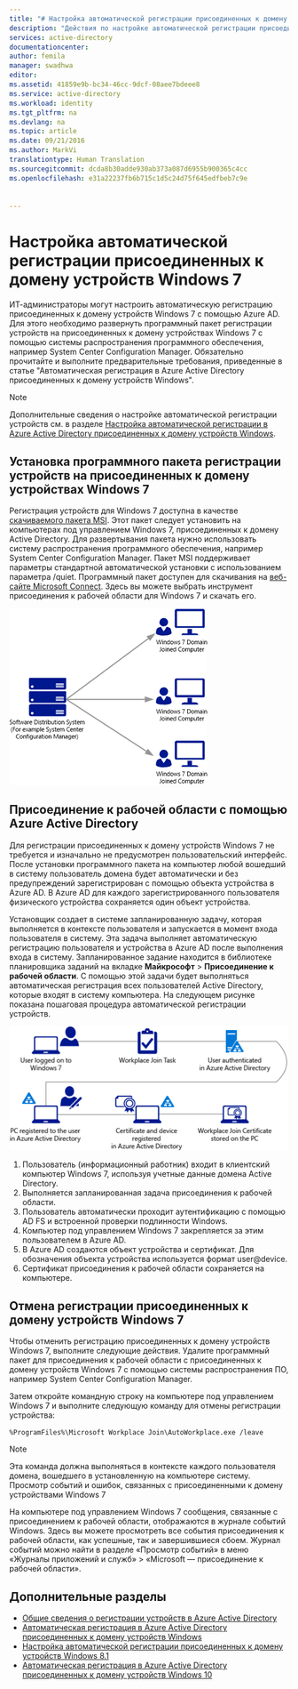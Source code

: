 ```yaml
---
title: "# Настройка автоматической регистрации присоединенных к домену устройств Windows 7 | Документация Майкрософтcs"
description: "Действия по настройке автоматической регистрации присоединенных к домену устройств Windows 7 в Azure AD, а также шаги развертывания программного пакета регистрации устройств на присоединенных к домену устройствах Windows 7 с помощью системы распространения программного обеспечения, например System Center Configuration Manager."
services: active-directory
documentationcenter: 
author: femila
manager: swadhwa
editor: 
ms.assetid: 41859e9b-bc34-46cc-9dcf-08aee7bdeee8
ms.service: active-directory
ms.workload: identity
ms.tgt_pltfrm: na
ms.devlang: na
ms.topic: article
ms.date: 09/21/2016
ms.author: MarkVi
translationtype: Human Translation
ms.sourcegitcommit: dcda8b30adde930ab373a087d6955b900365c4cc
ms.openlocfilehash: e31a22237fb6b715c1d5c24d75f645edfbeb7c9e


---
```

# <a name="configure-automatic-device-registration-for-windows-7-domain-joined-devices"></a>Настройка автоматической регистрации присоединенных к домену устройств Windows 7
ИТ-администраторы могут настроить автоматическую регистрацию присоединенных к домену устройств Windows 7 с помощью Azure AD. Для этого необходимо развернуть программный пакет регистрации устройств на присоединенных к домену устройствах Windows 7 с помощью системы распространения программного обеспечения, например System Center Configuration Manager. Обязательно прочитайте и выполните предварительные требования, приведенные в статье "Автоматическая регистрация в Azure Active Directory присоединенных к домену устройств Windows".

> [!NOTE]
> Дополнительные сведения о настройке автоматической регистрации устройств см. в разделе [Настройка автоматической регистрации в Azure Active Directory присоединенных к домену устройств Windows](active-directory-conditional-access-automatic-device-registration-setup.md).
> 
> 

## <a name="installing-the-device-registration-software-package-on-windows-7-domain-joined-devices"></a>Установка программного пакета регистрации устройств на присоединенных к домену устройствах Windows 7
Регистрация устройств для Windows 7 доступна в качестве [скачиваемого пакета MSI](https://connect.microsoft.com/site1164). Этот пакет следует установить на компьютерах под управлением Windows 7, присоединенных к домену Active Directory. Для развертывания пакета нужно использовать систему распространения программного обеспечения, например System Center Configuration Manager. Пакет MSI поддерживает параметры стандартной автоматической установки с использованием параметра /quiet.
Программный пакет доступен для скачивания на [веб-сайте Microsoft Connect](https://connect.microsoft.com/site1164). Здесь вы можете выбрать инструмент присоединения к рабочей области для Windows 7 и скачать его.

![](./media/active-directory-conditional-access/device-registration-process-windows7.gif)

## <a name="workplace-join-with-azure-active-directory"></a>Присоединение к рабочей области с помощью Azure Active Directory
Для регистрации присоединенных к домену устройств Windows 7 не требуется и изначально не предусмотрен пользовательский интерфейс. После установки программного пакета на компьютер любой вошедший в систему пользователь домена будет автоматически и без предупреждений зарегистрирован с помощью объекта устройства в Azure AD. В Azure AD для каждого зарегистрированного пользователя физического устройства сохраняется один объект устройства.

Установщик создает в системе запланированную задачу, которая выполняется в контексте пользователя и запускается в момент входа пользователя в систему. Эта задача выполняет автоматическую регистрацию пользователя и устройства в Azure AD после выполнения входа в систему.
Запланированное задание находится в библиотеке планировщика заданий на вкладке **Майкрософт** > **Присоединение к рабочей области**.
С помощью этой задачи будет выполняться автоматическая регистрация всех пользователей Active Directory, которые входят в систему компьютера.
На следующем рисунке показана пошаговая процедура автоматической регистрации устройств.

![](./media/active-directory-conditional-access/automatic-device-registration-windows7.png)

1. Пользователь (информационный работник) входит в клиентский компьютер Windows 7, используя учетные данные домена Active Directory.
2. Выполняется запланированная задача присоединения к рабочей области.
3. Пользователь автоматически проходит аутентификацию с помощью AD FS и встроенной проверки подлинности Windows.
4. Компьютер под управлением Windows 7 закрепляется за этим пользователем в Azure AD.
5. В Azure AD создаются объект устройства и сертификат. Для обозначения объекта устройства используется формат user@device.
6. Сертификат присоединения к рабочей области сохраняется на компьютере.

## <a name="unregistering-your-windows-7-domain-joined-devices"></a>Отмена регистрации присоединенных к домену устройств Windows 7
Чтобы отменить регистрацию присоединенных к домену устройств Windows 7, выполните следующие действия. Удалите программный пакет для присоединения к рабочей области с присоединенных к домену устройств Windows 7 с помощью системы распространения ПО, например System Center Configuration Manager.

Затем откройте командную строку на компьютере под управлением Windows 7 и выполните следующую команду для отмены регистрации устройства:

    %ProgramFiles%\Microsoft Workplace Join\AutoWorkplace.exe /leave

> [!NOTE]
> Эта команда должна выполняться в контексте каждого пользователя домена, вошедшего в установленную на компьютере систему.
> Просмотр событий и ошибок, связанных с присоединенными к домену устройствами Windows 7
> 
> 

На компьютере под управлением Windows 7 сообщения, связанные с присоединением к рабочей области, отображаются в журнале событий Windows. Здесь вы можете просмотреть все события присоединения к рабочей области, как успешные, так и завершившиеся сбоем. Журнал событий можно найти в разделе «Просмотр событий» в меню «Журналы приложений и служб» > «Microsoft — присоединение к рабочей области».

## <a name="additional-topics"></a>Дополнительные разделы
* [Общие сведения о регистрации устройств в Azure Active Directory](active-directory-conditional-access-device-registration-overview.md)
* [Автоматическая регистрация в Azure Active Directory присоединенных к домену устройств Windows](active-directory-conditional-access-automatic-device-registration.md)
* [Настройка автоматической регистрации присоединенных к домену устройств Windows 8.1](active-directory-conditional-access-automatic-device-registration-windows-8-1.md)
* [Автоматическая регистрация в Azure Active Directory присоединенных к домену устройств Windows 10](active-directory-azureadjoin-devices-group-policy.md)




<!--HONumber=Dec16_HO4-->


